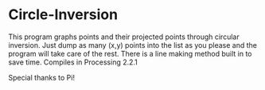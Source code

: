 # Circle-Inversion
This program graphs points and their projected points through circular inversion. 
Just dump as many (x,y) points into the list as you please and the program will take care of the rest. There is a line making method built in to save time.
Compiles in Processing 2.2.1

Special thanks to Pi!

